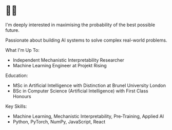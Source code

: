 # 🌌🦾

I'm deeply interested in maximising the probability of the best possible future.

Passionate about building AI systems to solve complex real-world problems.

What I'm Up To:
- Independent Mechanistic Interpretability Researcher
- Machine Learning Engineer at Projekt Rising

Education:
- MSc in Artificial Intelligence with Distinction at Brunel University London
- BSc in Computer Science (Artificial Intelligence) with First Class Honours

Key Skills:
- Machine Learning, Mechanistic Interpretability, Pre‑Training, Applied AI
- Python, PyTorch, NumPy, JavaScript, React
